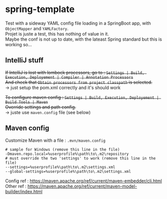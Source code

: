 # spring-template

Test with a sideway YAML config file loading in a SpringBoot app, with `ObjectMapper` and `YAMLFactory`.  
Projet is juste a test, this has nothing of value in it.  
Maybe the conf is not up to date, with the lateast Spring standard but this is working so...

## IntelliJ stuff
~~If IntelliJ is lost with lombock processors, go to : `Settings | Build, Execution, Deployement | Compiler | Annotation Processors`  
And check that `Obtain processors from project classpath` is selected.~~  
-> just setup the pom.xml correctly and it's should work  

~~To configure maven config : `Settings | Build, Execution, Deployement | Build Tools | Maven`  
Override settings and path config.~~  
-> juste use `maven.config` file (see below)  

## Maven config
Customize Maven with a file : `.mvn/maven.config`  
```properties
# sample for Windows (remove this line in the file)
-Dmaven.repo.local=%userprofile%\path\to\.m2\repository
# must override the two 'settings' to work (remove this line in the file)
--settings=%userprofile%\path\to\.m2\settings.xml
--global-settings=%userprofile%\path\to\.m2\settings.xml
```
Config ref : https://maven.apache.org/ref/current/maven-embedder/cli.html  
Other ref : https://maven.apache.org/ref/current/maven-model-builder/index.html  
